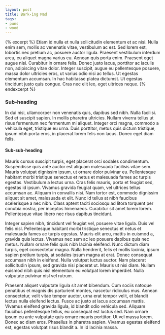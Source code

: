```yaml
---
layout: post
title: Bark-ing Mad
tags:
- puns
- wood
---
```


{% excerpt %}
Etiam id nulla et nulla sollicitudin elementum et ac nisi. Nulla enim sem, mollis ac venenatis vitae, vestibulum ac est. Sed lorem est, lobortis nec pretium ac, posuere auctor ligula. Praesent vestibulum interdum arcu, eu aliquet magna varius eu. Aenean quis porta enim. Praesent eget augue nisi. Curabitur in ornare felis. Donec justo lacus, porttitor ac iaculis non, adipiscing vitae dolor. Integer suscipit, augue eu pellentesque posuere, massa dolor ultricies eros, ut varius odio nisi ac tellus. Ut egestas elementum accumsan. In hac habitasse platea dictumst. Ut egestas tincidunt justo quis congue. Cras nec elit leo, eget ultrices neque.
{% endexcerpt %}

### Sub-heading
In dui nisi, ullamcorper non venenatis quis, dapibus sed nibh. Nulla facilisi. Sed et suscipit sapien. In mollis pharetra ultricies. Nullam viverra tellus ut risus fermentum nec fermentum mi aliquet. Integer orci magna, commodo a vehicula eget, tristique eu urna. Duis porttitor, metus quis dictum tristique, ipsum nibh porta eros, in placerat lorem felis non lacus. Donec eget diam felis.

#### Sub-sub-heading
Mauris cursus suscipit turpis, eget placerat orci sodales condimentum. Suspendisse quis ante auctor est aliquam malesuada facilisis vitae sem. Mauris volutpat dignissim ipsum, ut ornare dolor pulvinar eu. Pellentesque habitant morbi tristique senectus et netus et malesuada fames ac turpis egestas. Vestibulum a lectus urna. Cras felis mauris, porta et feugiat sed, egestas id ipsum. Vivamus gravida feugiat quam, vel ultrices tellus accumsan ac. Aliquam in convallis nisi. Nam tortor est, commodo dignissim aliquet sit amet, malesuada et elit. Nunc id tellus at nibh faucibus scelerisque a nec nibh. Class aptent taciti sociosqu ad litora torquent per conubia nostra, per inceptos himenaeos. Curabitur sit amet lorem lorem. Pellentesque vitae libero nec risus dapibus tincidunt.

Integer sapien nibh, tincidunt vel feugiat vel, posuere vitae ligula. Duis vel felis nisl. Pellentesque habitant morbi tristique senectus et netus et malesuada fames ac turpis egestas. Mauris elit arcu, mattis in euismod a, gravida quis lectus. Vivamus nec sem ac leo posuere dapibus quis nec metus. Nullam ornare felis quis nibh lacinia eleifend. Nunc dictum diam turpis, eget consectetur magna. Nulla hendrerit, felis et mollis lacinia, ipsum sapien pretium turpis, at sodales ipsum magna at erat. Donec consequat accumsan nibh in eleifend. Nulla volutpat luctus auctor. Nam placerat sollicitudin ipsum, sed gravida nisi placerat ut. Mauris ut nisi diam. Nullam euismod nibh quis nisl elementum eu volutpat lorem imperdiet. Nulla vulputate pulvinar nisl vel rutrum.

Praesent aliquet vulputate ligula sit amet bibendum. Cum sociis natoque penatibus et magnis dis parturient montes, nascetur ridiculus mus. Aenean consectetur, velit vitae tempor auctor, urna erat tempor velit, et blandit lectus nulla eleifend lectus. Fusce ac justo at lacus accumsan mattis. Vivamus eleifend gravida ligula, id blandit odio vehicula sed. Aliquam faucibus pellentesque tellus, eu consequat est luctus sed. Nam ornare ipsum eu ante vulputate quis ornare mauris porttitor. Ut vel massa lorem. Donec ac diam eros. Phasellus in pharetra sapien. Vivamus egestas eleifend est, egestas volutpat risus blandit a. In id lacinia massa.
